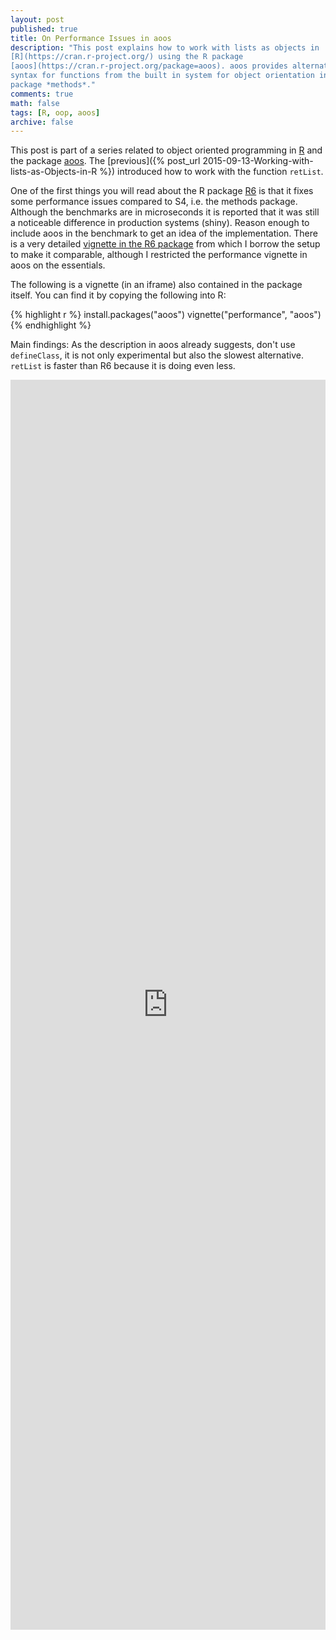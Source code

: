 ```yaml
---
layout: post
published: true
title: On Performance Issues in aoos
description: "This post explains how to work with lists as objects in
[R](https://cran.r-project.org/) using the R package
[aoos](https://cran.r-project.org/package=aoos). aoos provides alternative
syntax for functions from the built in system for object orientation in the
package *methods*."
comments: true
math: false
tags: [R, oop, aoos]
archive: false
---
```


This post is part of a series related to object oriented programming
in [R](https://cran.r-project.org/) and the package
[aoos](https://cran.r-project.org/package=aoos). The [previous]({% post_url 2015-09-13-Working-with-lists-as-Objects-in-R %}) introduced how to work with the function  `retList`.

One of the first things you will read about the R package [R6](https://cran.r-project.org/package=R6) is that it fixes some performance issues compared to S4, i.e. the methods package. Although the benchmarks are in microseconds it is reported that it was still a noticeable difference in production systems (shiny). Reason enough to include aoos in the benchmark to get an idea of the implementation. There is a very detailed [vignette in the R6 package](https://cran.r-project.org/web/packages/R6/vignettes/Performance.html) from which I borrow the setup to make it comparable, although I restricted the performance vignette in aoos on the essentials.

The following is a vignette (in an iframe) also contained in the package itself.
You can find it by copying the following into R:


{% highlight r %}
install.packages("aoos")
vignette("performance", "aoos")
{% endhighlight %}

Main findings: As the description in aoos already suggests, don't use `defineClass`, it is not only experimental but also the slowest alternative. `retList` is faster than R6 because it is doing even less.

<iframe width='100%' height='2000' src="http://wahani.github.io/aoos/vignettes/performance.html" frameborder="0" allowfullscreen></iframe>
